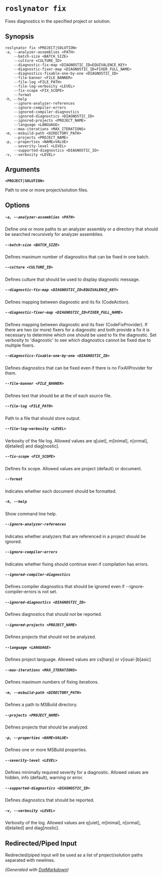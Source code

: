 ﻿---
sidebar_label: fix
---

# `roslynator fix`

Fixes diagnostics in the specified project or solution\.

## Synopsis

```
roslynator fix <PROJECT|SOLUTION>
-a, --analyzer-assemblies <PATH>
    --batch-size <BATCH_SIZE>
    --culture <CULTURE_ID>
    --diagnostic-fix-map <DIAGNOSTIC_ID=EQUIVALENCE_KEY>
    --diagnostic-fixer-map <DIAGNOSTIC_ID=FIXER_FULL_NAME>
    --diagnostics-fixable-one-by-one <DIAGNOSTIC_ID>
    --file-banner <FILE_BANNER>
    --file-log <FILE_PATH>
    --file-log-verbosity <LEVEL>
    --fix-scope <FIX_SCOPE>
    --format
-h, --help
    --ignore-analyzer-references
    --ignore-compiler-errors
    --ignored-compiler-diagnostics
    --ignored-diagnostics <DIAGNOSTIC_ID>
    --ignored-projects <PROJECT_NAME>
    --language <LANGUAGE>
    --max-iterations <MAX_ITERATIONS>
-m, --msbuild-path <DIRECTORY_PATH>
    --projects <PROJECT_NAME>
-p, --properties <NAME=VALUE>
    --severity-level <LEVEL>
    --supported-diagnostics <DIAGNOSTIC_ID>
-v, --verbosity <LEVEL>
```

## Arguments

**`<PROJECT|SOLUTION>`**

Path to one or more project/solution files\.

## Options

##### `-a, --analyzer-assemblies <PATH>`

Define one or more paths to an analyzer assembly or a directory that should be searched recursively for analyzer assemblies\.

##### `--batch-size <BATCH_SIZE>`

Defines maximum number of diagnostics that can be fixed in one batch\.

##### `--culture <CULTURE_ID>`

Defines culture that should be used to display diagnostic message\.

##### `--diagnostic-fix-map <DIAGNOSTIC_ID=EQUIVALENCE_KEY>`

Defines mapping between diagnostic and its fix \(CodeAction\)\.

##### `--diagnostic-fixer-map <DIAGNOSTIC_ID=FIXER_FULL_NAME>`

Defines mapping between diagnostic and its fixer \(CodeFixProvider\)\. If there are two \(or more\) fixers for a diagnostic and both provide a fix it is necessary to determine which one should be used to fix the diagnostic\. Set verbosity to 'diagnostic' to see which diagnostics cannot be fixed due to multiple fixers\.

##### `--diagnostics-fixable-one-by-one <DIAGNOSTIC_ID>`

Defines diagnostics that can be fixed even if there is no FixAllProvider for them\.

##### `--file-banner <FILE_BANNER>`

Defines text that should be at the of each source file\.

##### `--file-log <FILE_PATH>`

Path to a file that should store output\.

##### `--file-log-verbosity <LEVEL>`

Verbosity of the file log\. Allowed values are q\[uiet\], m\[inimal\], n\[ormal\], d\[etailed\] and diag\[nostic\]\.

##### `--fix-scope <FIX_SCOPE>`

Defines fix scope\. Allowed values are project \(default\) or document\.

##### `--format`

Indicates whether each document should be formatted\.

##### `-h, --help`

Show command line help\.

##### `--ignore-analyzer-references`

Indicates whether analyzers that are referenced in a project should be ignored\.

##### `--ignore-compiler-errors`

Indicates whether fixing should continue even if compilation has errors\.

##### `--ignored-compiler-diagnostics`

Defines compiler diagnostics that should be ignored even if \-\-ignore\-compiler\-errors is not set\.

##### `--ignored-diagnostics <DIAGNOSTIC_ID>`

Defines diagnostics that should not be reported\.

##### `--ignored-projects <PROJECT_NAME>`

Defines projects that should not be analyzed\.

##### `--language <LANGUAGE>`

Defines project language\. Allowed values are cs\[harp\] or v\[isual\-\]b\[asic\]

##### `--max-iterations <MAX_ITERATIONS>`

Defines maximum numbers of fixing iterations\.

##### `-m, --msbuild-path <DIRECTORY_PATH>`

Defines a path to MSBuild directory\.

##### `--projects <PROJECT_NAME>`

Defines projects that should be analyzed\.

##### `-p, --properties <NAME=VALUE>`

Defines one or more MSBuild properties\.

##### `--severity-level <LEVEL>`

Defines minimally required severity for a diagnostic\. Allowed values are hidden, info \(default\), warning or error\.

##### `--supported-diagnostics <DIAGNOSTIC_ID>`

Defines diagnostics that should be reported\.

##### `-v, --verbosity <LEVEL>`

Verbosity of the log\. Allowed values are q\[uiet\], m\[inimal\], n\[ormal\], d\[etailed\] and diag\[nostic\]\.

## Redirected/Piped Input

Redirected/piped input will be used as a list of project/solution paths separated with newlines.

*\(Generated with [DotMarkdown](https://github.com/JosefPihrt/DotMarkdown)\)*